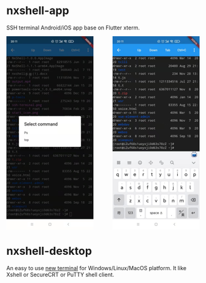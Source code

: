 # nxshell-app
SSH terminal Android/iOS app base on Flutter xterm.

<div align="center">
  <div style="display: flex;justify-content: space-between;">
    <img src="https://raw.githubusercontent.com/nxshell/nxshell-mobile/main/terminal-cmd.jpg" width="45%"/>
    <img src="https://raw.githubusercontent.com/nxshell/nxshell-mobile/main/terminal.jpg" width="45%"/>
  </div>
</div>

# nxshell-desktop
An easy to use [new terminal](https://github.com/nxshell/nxshell) for Windows/Linux/MacOS platform. It like Xshell or SecureCRT or PuTTY shell client.
